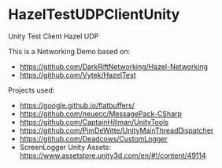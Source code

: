 # HazelTestUDPClientUnity
Unity Test Client Hazel UDP 

This is a Networking Demo based on:

- https://github.com/DarkRiftNetworking/Hazel-Networking
- https://github.com/Vytek/HazelTest

Projects used:

- https://google.github.io/flatbuffers/
- https://github.com/neuecc/MessagePack-CSharp
- https://github.com/CaptainHillman/UnityTools
- https://github.com/PimDeWitte/UnityMainThreadDispatcher
- https://github.com/Deadcows/CustomLogger
- ScreenLogger Unity Assets: https://www.assetstore.unity3d.com/en/#!/content/49114